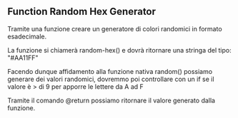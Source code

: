 ## Function Random Hex Generator

Tramite una funzione creare un generatore di colori randomici in formato esadecimale.

La funzione si chiamerà random-hex() e dovrà ritornare una stringa del tipo: "#AA11FF"

Facendo dunque affidamento alla funzione nativa random() possiamo generare dei valori randomici, dovremmo poi controllare con un if se il valore è > di 9 per apporre le lettere da A ad F

Tramite il comando @return possiamo ritornare il valore generato dalla funzione.
